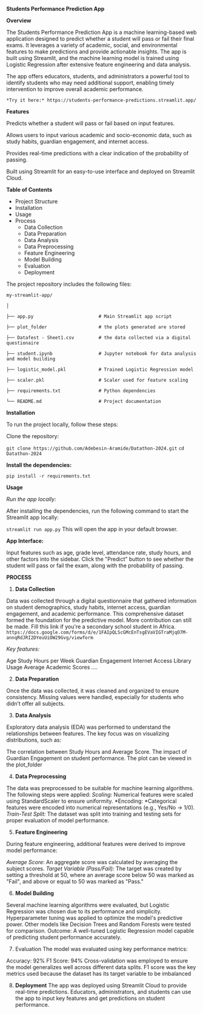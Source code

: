 **Students Performance Prediction App**

**Overview**

The Students Performance Prediction App is a machine learning-based web application designed to predict whether a student will pass or fail their final exams. It leverages a variety of academic, social, and environmental features to make predictions and provide actionable insights. The app is built using Streamlit, and the machine learning model is trained using Logistic Regression after extensive feature engineering and data analysis.

The app offers educators, students, and administrators a powerful tool to identify students who may need additional support, enabling timely intervention to improve overall academic performance.

`*Try it here:* https://students-performance-predictions.streamlit.app/`

**Features**

Predicts whether a student will pass or fail based on input features.

Allows users to input various academic and socio-economic data, such as study habits, guardian engagement, and internet access.

Provides real-time predictions with a clear indication of the probability of passing.

Built using Streamlit for an easy-to-use interface and deployed on Streamlit Cloud.

**Table of Contents**
- Project Structure
- Installation
- Usage
- Process
  - Data Collection
  - Data Preparation
  - Data Analysis
  - Data Preprocessing
  - Feature Engineering
  - Model Building
  - Evaluation
  - Deployment

The project repository includes the following files:


`my-streamlit-app/`

`│`

`├── app.py                        # Main Streamlit app script `

`├── plot_folder                   # the plots generated are stored`

`├── Datafest - Sheet1.csv         # the data collected via a digital questionaire`

`├── student.ipynb                 # Jupyter notebook for data analysis and model building`

`├── logistic_model.pkl            # Trained Logistic Regression model`

`├── scaler.pkl                    # Scaler used for feature scaling`

`├── requirements.txt              # Python dependencies`

`└── README.md                     # Project documentation`

**Installation**

To run the project locally, follow these steps:

Clone the repository:

`git clone https://github.com/Adebesin-Aramide/Datathon-2024.git`
`cd Datathon-2024`

**Install the dependencies:**

`pip install -r requirements.txt`

**Usage**

*Run the app locally:*

After installing the dependencies, run the following command to start the Streamlit app locally:

`streamlit run app.py`
This will open the app in your default browser.

**App Interface:**

Input features such as age, grade level, attendance rate, study hours, and other factors into the sidebar.
Click the "Predict" button to see whether the student will pass or fail the exam, along with the probability of passing.


**PROCESS**

1. **Data Collection**

Data was collected through a digital questionnaire that gathered information on student demographics, study habits, internet access, guardian engagement, and academic performance. This comprehensive dataset formed the foundation for the predictive model.
More contribution can still be made.
Fill this link if you're a secondary school student in Africa. 
`https://docs.google.com/forms/d/e/1FAIpQLScGMcEnTsgEVaVIGTraMjqO7M-annqRdJRI2DYeuUiOW29Gvg/viewform`

*Key features:*

Age
Study Hours per Week
Guardian Engagement
Internet Access
Library Usage
Average Academic Scores ....

2. **Data Preparation**

Once the data was collected, it was cleaned and organized to ensure consistency. Missing values were handled, especially for students who didn’t offer all subjects.

3. **Data Analysis**

Exploratory data analysis (EDA) was performed to understand the relationships between features. The key focus was on visualizing distributions, such as:

The correlation between Study Hours and Average Score.
The impact of Guardian Engagement on student performance.
The plot can be viewed in the plot_folder

4. **Data Preprocessing**

The data was preprocessed to be suitable for machine learning algorithms. The following steps were applied:
*Scaling:* Numerical features were scaled using StandardScaler to ensure uniformity.
*Encoding: *Categorical features were encoded into numerical representations (e.g., Yes/No -> 1/0).
*Train-Test Split:* The dataset was split into training and testing sets for proper evaluation of model performance.

5. **Feature Engineering**

During feature engineering, additional features were derived to improve model performance:

*Average Score*: An aggregate score was calculated by averaging the subject scores.
*Target Variable (Pass/Fail):* The target was created by setting a threshold at 50, where an average score below 50 was marked as "Fail", and above or equal to 50 was marked as "Pass."

6. **Model Building**

Several machine learning algorithms were evaluated, but Logistic Regression was chosen due to its performance and simplicity. Hyperparameter tuning was applied to optimize the model's predictive power. Other models like Decision Trees and Random Forests were tested for comparison.
Outcome: A well-tuned Logistic Regression model capable of predicting student performance accurately.

7. Evaluation
The model was evaluated using key performance metrics:

Accuracy: 92%
F1 Score: 94%
Cross-validation was employed to ensure the model generalizes well across different data splits.
F1 score was the key metrics used because the dataset has its target variable to be imbalanced

8. **Deployment**
The app was deployed using Streamlit Cloud to provide real-time predictions. Educators, administrators, and students can use the app to input key features and get predictions on student performance.
